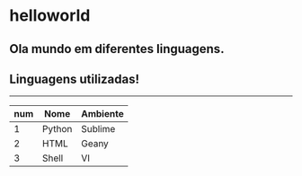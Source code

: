 # helloworld
**Ola mundo em diferentes linguagens.**
---
## Linguagens utilizadas!
---
num | Nome | Ambiente
---|---|---
1 | Python | Sublime
2 | HTML | Geany
3 | Shell | VI